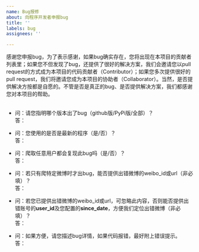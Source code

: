 ```yaml
---
name: Bug报修
about: 向程序开发者申报bug
title: ''
labels: bug
assignees: ''

---
```


感谢您申报bug，为了表示感谢，如果bug确实存在，您将出现在本项目的贡献者列表里；如果您不但发现了bug，还提供了很好的解决方案，我们会邀请您以pull request的方式成为本项目的代码贡献者（Contributor）；如果您多次提供很好的pull request，我们将邀请您成为本项目的协助者（Collaborator）。当然，是否提供解决方按都是自愿的。不管是否是真正的bug、是否提供解决方案，我们都感谢您对本项目的帮助。<br>
<br>


- 问：请您指明哪个版本出了bug（github版/PyPi版/全部）？<br>
答：

- 问：您使用的是否是最新的程序（是/否）？<br>
答：

- 问：爬取任意用户都会复现此bug吗（是/否）？<br>
答：

- 问：若只有爬特定微博时才出bug，能否提供出错微博的weibo_id或url（非必填）？<br>
答：

- 问：若您已提供出错微博的weibo_id或url，可忽略此内容，否则能否提供出错账号的**user_id**及您配置的**since_date**，方便我们定位出错微博（非必填）？<br>
答：

- 问：如果方便，请您描述bug详情，如果代码报错，最好附上错误提示。<br>
答：
